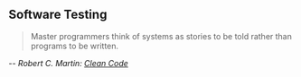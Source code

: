 ## Software Testing

> Master programmers think of systems as stories to be told rather than programs to be written.

-- _Robert C. Martin: [Clean Code](http://www.cleancode.com)_

